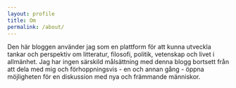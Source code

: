 ```yaml
---
layout: profile
title: Om
permalink: /about/
---
```


Den här bloggen använder jag som en plattform för att kunna utveckla tankar och perspektiv om litteratur, filosofi, politik, vetenskap och livet i allmänhet. Jag har ingen särskild målsättning med denna blogg bortsett från att dela med mig och förhoppningsvis - en och annan gång - öppna möjligheten för en diskussion med nya och främmande människor.

